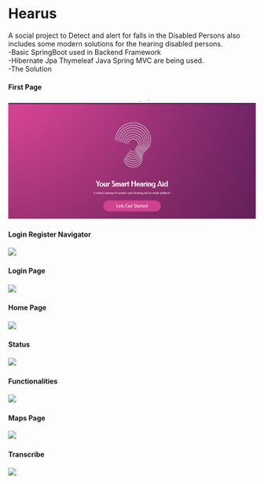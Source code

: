 # Hearus


<p>
A social project to Detect and alert for falls in the Disabled Persons also includes some modern solutions for the hearing disabled persons.<br/>
-Basic SpringBoot used in Backend Framework<br/>
-Hibernate Jpa Thymeleaf Java Spring MVC are being used.<br/>
-The Solution 
</p>
<h4>First Page</h4>
<img src="https://github.com/G-Om/ImagesAll/blob/main/Hearus/Screenshot%202023-03-09%20162903.png">
<h4>Login Register Navigator</h4>
<img src="https://drive.google.com/file/d/197COr6davXsFoPJ8BthsRd-urGU460C1/view?usp=share_link">
<h4>Login Page<h4>
<img src="https://drive.google.com/file/d/1jDQjlalWukrLeOdggJPFFYKtok2bG52W/view?usp=share_link">
<h4>Home Page<h4>
<img src="https://drive.google.com/file/d/13nJz1_F72cPMFJ6kSS2NSZWP6TSuBXtD/view?usp=share_link">
<h4>Status</h4>
<img src="https://drive.google.com/file/d/1fQVI9Ej6py86z9EfF6-Za0ajHOCrw4G_/view?usp=share_link">
<h4>Functionalities<h4>
<img src="https://drive.google.com/file/d/1fQVI9Ej6py86z9EfF6-Za0ajHOCrw4G_/view?usp=share_link">
<h4>Maps Page</h4>
<img src="https://drive.google.com/file/d/1TFjUJjbswSLeDxkLSJup-U3EHogdd2cq/view?usp=share_link">
<h4>Transcribe</h4>
<img src="https://drive.google.com/file/d/1astXTlXtXedDSl4ir-6ftks207mbITb9/view?usp=share_link">
